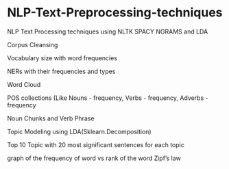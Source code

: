 # NLP-Text-Preprocessing-techniques
NLP Text Processing techniques using NLTK SPACY NGRAMS and LDA

Corpus Cleansing

Vocabulary size with word frequencies

NERs with their frequencies and types

Word Cloud

POS collections (Like Nouns - frequency, Verbs - frequency, Adverbs - frequency

Noun Chunks and Verb Phrase

Topic Modeling using LDA(Sklearn.Decomposition)

  Top 10 Topic with 20 most significant sentences for each topic
	
graph of the frequency of word vs rank of the word  Zipf’s law
